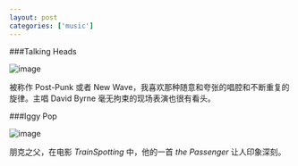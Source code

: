 ```yaml
---
layout: post
categories: ['music']
---
```


###Talking Heads

![image](http://fangming.li/wimgs/blog/talking-heads.jpg)

被称作 Post-Punk 或者 New Wave，我喜欢那种随意和夸张的唱腔和不断重复的旋律。主唱 David Byrne 毫无拘束的现场表演也很有看头。

###Iggy Pop

![image](http://fangming.li/wimgs/blog/iggy-pop-portrait.jpg)

朋克之父，在电影 *TrainSpotting* 中，他的一首 *the Passenger* 让人印象深刻。